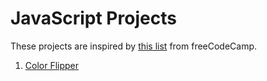 # JavaScript Projects

These projects are inspired by [this list](https://www.freecodecamp.org/news/javascript-projects-for-beginners/) from freeCodeCamp.

1. [Color Flipper](https://github.com/BogdanNitica99/JavaScript-Projects/blob/master/Color%20Flipper)
